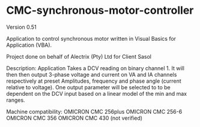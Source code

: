 # CMC-synchronous-motor-controller
Version 0.51

Application to control synchronous motor written in Visual Basics for Application (VBA).

Project done on behalf of Alectrix (Pty) Ltd for Client Sasol

Description:
Application Takes a DCV reading on binary channel 1. It will then then output 3-phase voltage and current on VA and IA channels 
respectively at preset Amplitudes, frequency and phase angle (current relative to voltage). 
One output parameter will be selected to to be dependent on the DCV input based on a linear model of the min and max ranges.

Machine compatibility:
OMICRON CMC 256plus
OMICRON CMC 256-6
OMICRON CMC 356
OMICRON CMC 430 (not verified)
